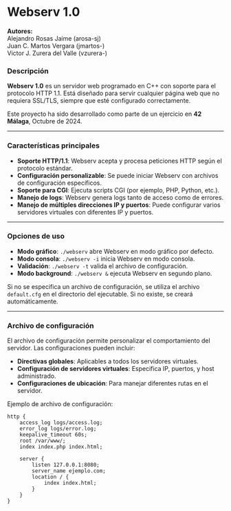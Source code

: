 # Webserv 1.0

**Autores:**  
Alejandro Rosas Jaime (arosa-sj)  
Juan C. Martos Vergara (jmartos-)  
Victor J. Zurera del Valle (vzurera-)

### Descripción
**Webserv 1.0** es un servidor web programado en C++ con soporte para el protocolo HTTP 1.1. Está diseñado para servir cualquier página web que no requiera SSL/TLS, siempre que esté configurado correctamente.

Este proyecto ha sido desarrollado como parte de un ejercicio en **42 Málaga**, Octubre de 2024.

---

### Características principales
- **Soporte HTTP/1.1**: Webserv acepta y procesa peticiones HTTP según el protocolo estándar.
- **Configuración personalizable**: Se puede iniciar Webserv con archivos de configuración específicos.
- **Soporte para CGI**: Ejecuta scripts CGI (por ejemplo, PHP, Python, etc.).
- **Manejo de logs**: Webserv genera logs tanto de acceso como de errores.
- **Manejo de múltiples direcciones IP y puertos**: Puede configurar varios servidores virtuales con diferentes IP y puertos.
  
---

### Opciones de uso
- **Modo gráfico**: `./webserv` abre Webserv en modo gráfico por defecto.
- **Modo consola**: `./webserv -i` inicia Webserv en modo consola.
- **Validación**: `./webserv -t` valida el archivo de configuración.
- **Modo background**: `./webserv &` ejecuta Webserv en segundo plano.

Si no se especifica un archivo de configuración, se utiliza el archivo `default.cfg` en el directorio del ejecutable. Si no existe, se creará automáticamente.

---

### Archivo de configuración

El archivo de configuración permite personalizar el comportamiento del servidor. Las configuraciones pueden incluir:

- **Directivas globales**: Aplicables a todos los servidores virtuales.
- **Configuración de servidores virtuales**: Especifica IP, puertos, y host administrado.
- **Configuraciones de ubicación**: Para manejar diferentes rutas en el servidor.
  
Ejemplo de archivo de configuración:

```config
http {
    access_log logs/access.log;
    error_log logs/error.log;
    keepalive_timeout 60s;
    root /var/www/;
    index index.php index.html;
    
    server {
        listen 127.0.0.1:8080;
        server_name ejemplo.com;
        location / {
            index index.html;
        }
    }
}
